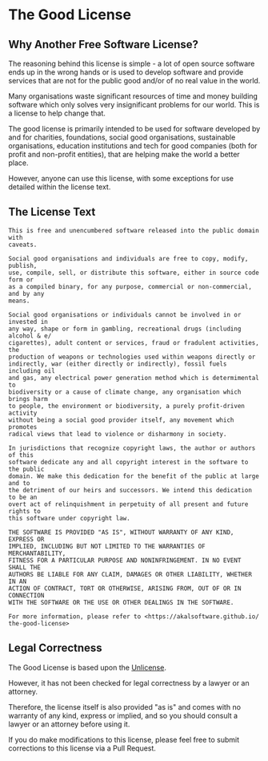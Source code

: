 # The Good License

## Why Another Free Software License?

The reasoning behind this license is simple - a lot of open source software ends up in the wrong hands or is used to develop software and provide services that are not for the public good and/or of no real value in the world.

Many organisations waste significant resources of time and money building software which only solves very insignificant problems for our world. This is a license to help change that.

The good license is primarily intended to be used for software developed by and for charities, foundations, social good organisations, sustainable organisations, education institutions and tech for good companies (both for profit and non-profit entities), that are helping make the world a better place.

However, anyone can use this license, with some exceptions for use detailed within the license text.

## The License Text

```text
This is free and unencumbered software released into the public domain with 
caveats.

Social good organisations and individuals are free to copy, modify, publish,
use, compile, sell, or distribute this software, either in source code form or
as a compiled binary, for any purpose, commercial or non-commercial, and by any
means.

Social good organisations or individuals cannot be involved in or invested in
any way, shape or form in gambling, recreational drugs (including alcohol & e/
cigarettes), adult content or services, fraud or fradulent activities, the
production of weapons or technologies used within weapons directly or
indirectly, war (either directly or indirectly), fossil fuels including oil
and gas, any electrical power generation method which is determimental to
biodiversity or a cause of climate change, any organisation which brings harm
to people, the environment or biodiversity, a purely profit-driven activity
without being a social good provider itself, any movement which promotes
radical views that lead to violence or disharmony in society.

In jurisdictions that recognize copyright laws, the author or authors of this
software dedicate any and all copyright interest in the software to the public
domain. We make this dedication for the benefit of the public at large and to
the detriment of our heirs and successors. We intend this dedication to be an
overt act of relinquishment in perpetuity of all present and future rights to
this software under copyright law.

THE SOFTWARE IS PROVIDED "AS IS", WITHOUT WARRANTY OF ANY KIND, EXPRESS OR
IMPLIED, INCLUDING BUT NOT LIMITED TO THE WARRANTIES OF MERCHANTABILITY,
FITNESS FOR A PARTICULAR PURPOSE AND NONINFRINGEMENT. IN NO EVENT SHALL THE
AUTHORS BE LIABLE FOR ANY CLAIM, DAMAGES OR OTHER LIABILITY, WHETHER IN AN
ACTION OF CONTRACT, TORT OR OTHERWISE, ARISING FROM, OUT OF OR IN CONNECTION
WITH THE SOFTWARE OR THE USE OR OTHER DEALINGS IN THE SOFTWARE.

For more information, please refer to <https://akalsoftware.github.io/
the-good-license>
```

## Legal Correctness

The Good License is based upon the [Unlicense](https://unlicense.org/).

However, it has not been checked for legal correctness by a lawyer or an attorney.

Therefore, the license itself is also provided "as is" and comes with no warranty of any kind, express or implied, and so you should consult a lawyer or an attorney before using it.

If you do make modifications to this license, please feel free to submit corrections to this license via a Pull Request.

